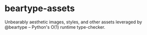 # beartype-assets
Unbearably aesthetic images, styles, and other assets leveraged by @beartype – Python's O(1) runtime type-checker.
